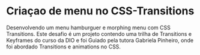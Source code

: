 # Criaçao de menu no CSS-Transitions
Desenvolvendo um menu hamburguer e morphing menu com CSS Transitions.
Este desafio é um projeto contendo uma trilha de Transitions e Keyframes do curso da DIO e foi Guiado pela tutora Gabriela Pinheiro, onde foi abordado Transitions e animations no CSS.
